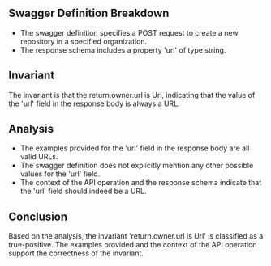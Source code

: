 ## Swagger Definition Breakdown
- The swagger definition specifies a POST request to create a new repository in a specified organization.
- The response schema includes a property 'url' of type string.

## Invariant
The invariant is that the return.owner.url is Url, indicating that the value of the 'url' field in the response body is always a URL.

## Analysis
- The examples provided for the 'url' field in the response body are all valid URLs.
- The swagger definition does not explicitly mention any other possible values for the 'url' field.
- The context of the API operation and the response schema indicate that the 'url' field should indeed be a URL.

## Conclusion
Based on the analysis, the invariant 'return.owner.url is Url' is classified as a true-positive. The examples provided and the context of the API operation support the correctness of the invariant.
